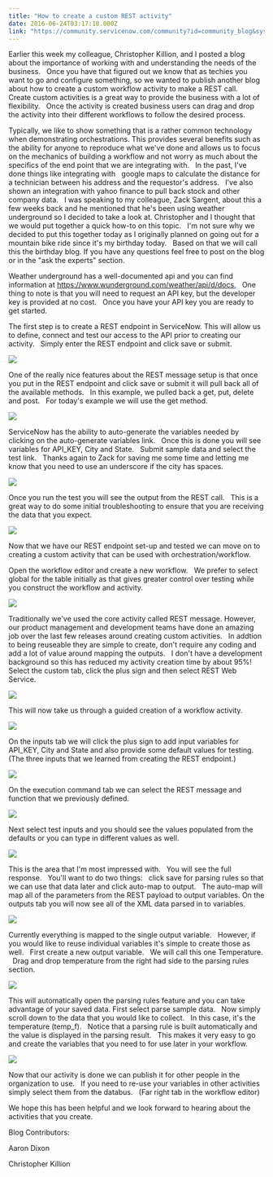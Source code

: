 ```yaml
---
title: "How to create a custom REST activity"
date: 2016-06-24T03:17:18.000Z
link: "https://community.servicenow.com/community?id=community_blog&sys_id=d46e6eaddbd0dbc01dcaf3231f961935"
---
```

<p>Earlier this week my colleague, Christopher Killion, and I posted a blog about the importance of working with and understanding the needs of the business.   Once you have that figured out we know that as techies you want to go and configure something, so we wanted to publish another blog about how to create a custom workflow activity to make a REST call.   Create custom activities is a great way to provide the business with a lot of flexibility.   Once the activity is created business users can drag and drop the activity into their different workflows to follow the desired process.</p><p></p><p>Typically, we like to show something that is a rather common technology when demonstrating orchestrations. This provides several benefits such as the ability for anyone to reproduce what we've done and allows us to focus on the mechanics of building a workflow and not worry as much about the specifics of the end point that we are integrating with.   In the past, I've done things like integrating with   google maps to calculate the distance for a technician between his address and the requestor's address.   I've also shown an integration with yahoo finance to pull back stock and other company data.   I was speaking to my colleague, Zack Sargent, about this a few weeks back and he mentioned that he's been using weather underground so I decided to take a look at. Christopher and I thought that we would put together a quick how-to on this topic.   I'm not sure why we decided to put this together today as I originally planned on going out for a mountain bike ride since it's my birthday today.   Based on that we will call this the birthday blog. If you have any questions feel free to post on the blog or in the "ask the experts" section.</p><p></p><p>Weather underground has a well-documented api and you can find information at <a title="ww.wunderground.com/weather/api/d/docs" href="https://www.wunderground.com/weather/api/d/docs">https://www.wunderground.com/weather/api/d/docs</a><span style="color: #0b4cb4; text-decoration: underline;">.</span>   One thing to note is that you will need to request an API key, but the developer key is provided at no cost.   Once you have your API key you are ready to get started.   </p><p></p><p>The first step is to create a REST endpoint in ServiceNow. This will allow us to define, connect and test our access to the API prior to creating our activity.   Simply enter the REST endpoint and click save or submit.</p><p></p><p><img  class="image-1 jive-image" src="d352eb3ddb5c9f04e9737a9e0f96197a.iix" style="max-width: 1200px; max-height: 900px;"/></p><p></p><p>One of the really nice features about the REST message setup is that once you put in the REST endpoint and click save or submit it will pull back all of the available methods.   In this example, we pulled back a get, put, delete and post.   For today's example we will use the get method.</p><p></p><p> <img  class="image-2 jive-image" src="e89720cadb54d704ed6af3231f9619c6.iix" style="max-width: 1200px; max-height: 900px;"/></p><p></p><p>ServiceNow has the ability to auto-generate the variables needed by clicking on the auto-generate variables link.   Once this is done you will see variables for API_KEY, City and State.   Submit sample data and select the test link.   Thanks again to Zack for saving me some time and letting me know that you need to use an underscore if the city has spaces.</p><p></p><p><img  class="image-3 jive-image" src="0899cc06db509704ed6af3231f961962.iix" style="max-width: 1200px; max-height: 900px;"/></p><p></p><p>Once you run the test you will see the output from the REST call.   This is a great way to do some initial troubleshooting to ensure that you are receiving the data that you expect.</p><p> <img  class="jive-image image-4" src="e0a52b39db1493049c9ffb651f96194d.iix" style="max-width: 1200px; max-height: 900px;"/></p><p></p><p>Now that we have our REST endpoint set-up and tested we can move on to creating a custom activity that can be used with orchestration/workflow.</p><p></p><p>Open the workflow editor and create a new workflow.   We prefer to select global for the table initially as that gives greater control over testing while you construct the workflow and activity.</p><p> <img  class="image-5 jive-image" src="be6a4946db5413043eb27a9e0f96197e.iix" style="max-width: 1200px; max-height: 900px;"/></p><p></p><p>Traditionally we've used the core activity called REST message. However, our product management and development teams have done an amazing job over the last few releases around creating custom activities.   In addtion to being reuseable they are simple to create, don't require any coding and add a lot of value around mapping the outputs.   I don't have a development background so this has reduced my activity creation time by about 95%!   Select the custom tab, click the plus sign and then select REST Web Service.</p><p> <img  class="image-6 jive-image" src="9b8864c6db94d704ed6af3231f9619e8.iix" style="max-width: 1200px; max-height: 900px;"/></p><p>This will now take us through a guided creation of a workflow activity.   </p><p> <img  class="image-7 jive-image" src="d206cc0edb9c5704ed6af3231f9619b9.iix" style="max-width: 1200px; max-height: 900px;"/></p><p></p><p>On the inputs tab we will click the plus sign to add input variables for API_KEY, City and State and also provide some default values for testing.   (The three inputs that we learned from creating the REST endpoint.)</p><p></p><p> <img  class="jive-image image-8" src="3b52eb3ddb5c9f04e9737a9e0f9619d4.iix" style="max-width: 1200px; max-height: 900px;"/></p><p>On the execution command tab we can select the REST message and function that we previously defined.</p><p></p><p> <img  class="image-9 jive-image" src="2aa50d46db9897041dcaf3231f9619c8.iix" style="max-width: 1200px; max-height: 900px;"/></p><p>Next select test inputs and you should see the values populated from the defaults or you can type in different values as well. </p><p></p><p><img  class="jive-image image-10" src="3946a486dbd0dfc068c1fb651f961939.iix" style="max-width: 1200px; max-height: 900px;"/> </p><p>This is the area that I'm most impressed with.   You will see the full response.   You'll want to do two things:   click save for parsing rules so that we can use that data later and click auto-map to output.   The auto-map will map all of the parameters from the REST payload to output variables. On the outputs tab you will now see all of the XML data parsed in to variables.</p><p> <img  class="image-11 jive-image" src="493788c2db1017049c9ffb651f961944.iix" style="max-width: 1200px; max-height: 900px;"/></p><p>Currently everything is mapped to the single output variable.   However, if you would like to reuse individual variables it's simple to create those as well.   First create a new output variable.   We will call this one Temperature.   Drag and drop temperature from the right had side to the parsing rules section.</p><p> <img  class="image-12 jive-image" src="23b1e3f9db901fc068c1fb651f9619e2.iix" style="max-width: 1200px; max-height: 900px;"/></p><p>This will automatically open the parsing rules feature and you can take advantage of your saved data. First select parse sample data.   Now simply scroll down to the data that you would like to collect.   In this case, it's the temperature (temp_f).   Notice that a parsing rule is built automatically and the value is displayed in the parsing result.   This makes it very easy to go and create the variables that you need to for use later in your workflow.</p><p> <img  class="image-13 jive-image" src="a8348942dbd013043eb27a9e0f96198c.iix" style="max-width: 1200px; max-height: 900px;"/></p><p></p><p>Now that our activity is done we can publish it for other people in the organization to use.   If you need to re-use your variables in other activities simply select them from the databus.   (Far right tab in the workflow editor)</p><p></p><p>We hope this has been helpful and we look forward to hearing about the activities that you create.   </p><p></p><p></p><p>Blog Contributors:</p><p>Aaron Dixon</p><p>Christopher Killion </p>